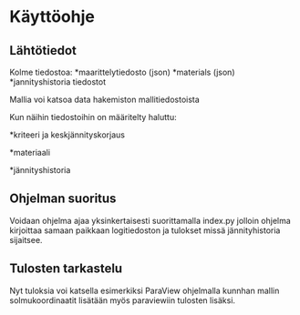 # Käyttöohje

## Lähtötiedot

Kolme tiedostoa:
*maarittelytiedosto (json)
*materials (json)
*jannityshistoria tiedostot

Mallia voi katsoa data hakemiston mallitiedostoista

Kun näihin tiedostoihin on määritelty haluttu:

*kriteeri ja keskjännityskorjaus

*materiaali

*jännityshistoria

## Ohjelman suoritus

Voidaan ohjelma ajaa yksinkertaisesti suorittamalla index.py jolloin ohjelma kirjoittaa samaan paikkaan logitiedoston ja tulokset missä jännityhistoria sijaitsee.

## Tulosten tarkastelu

Nyt tuloksia voi katsella esimerkiksi ParaView ohjelmalla kunnhan mallin solmukoordinaatit lisätään myös paraviewiin tulosten lisäksi.


